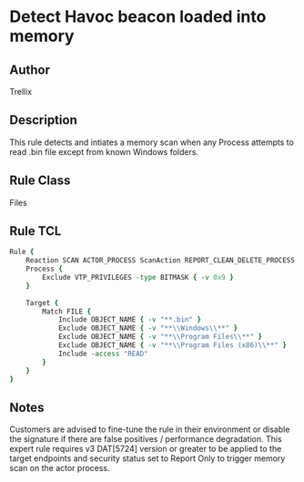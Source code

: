 # Detect Havoc beacon loaded into memory

## Author
Trellix

## Description
This rule detects and intiates a memory scan when any Process attempts to read .bin file except from known Windows folders.

## Rule Class 
Files

## Rule TCL
```tcl
Rule {
    Reaction SCAN ACTOR_PROCESS ScanAction REPORT_CLEAN_DELETE_PROCESS
    Process {
        Exclude VTP_PRIVILEGES -type BITMASK { -v 0x9 }
    }
   
    Target {
        Match FILE {
            Include OBJECT_NAME { -v "**.bin" }
            Exclude OBJECT_NAME { -v "**\\Windows\\**" }
            Exclude OBJECT_NAME { -v "**\\Program Files\\**" }
            Exclude OBJECT_NAME { -v "**\\Program Files (x86)\\**" }
            Include -access "READ"
        }
    }
}
```

## Notes
Customers are advised to fine-tune the rule in their environment or disable the signature if there are false positives / performance degradation.
This expert rule requires v3 DAT[5724] version or greater to be applied to the target endpoints and security status set to Report Only to trigger memory scan on the actor process.